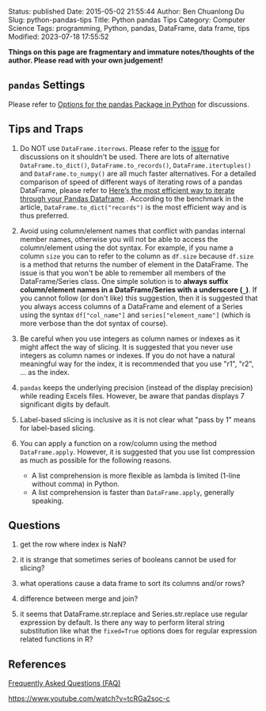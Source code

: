 Status: published
Date: 2015-05-02 21:55:44
Author: Ben Chuanlong Du
Slug: python-pandas-tips
Title: Python pandas Tips
Category: Computer Science
Tags: programming, Python, pandas, DataFrame, data frame, tips
Modified: 2023-07-18 17:55:52

**Things on this page are fragmentary and immature notes/thoughts of the author. Please read with your own judgement!**

## `pandas` Settings

Please refer to
[Options for the pandas Package in Python](http://www.legendu.net/misc/blog/options-pandas-python/)
for discussions.

## Tips and Traps

1. Do NOT use `DataFrame.iterrows`. 
    Please refer to the 
    [issue](https://github.com/pandas-dev/pandas/issues/43874)
    for discussions on it shouldn't be used.
    There are lots of alternative
    `DataFrame.to_dict()`, `DataFrame.to_records()`, `DataFrame.itertuples()` and `DataFrame.to_numpy()` 
    are all much faster alternatives.
    For a detailed comparison of speed of different ways of iterating rows of a pandas DataFrame,
    please refer to
    [Here’s the most efficient way to iterate through your Pandas Dataframe](https://towardsdatascience.com/heres-the-most-efficient-way-to-iterate-through-your-pandas-dataframe-4dad88ac92ee)
    .
    According to the benchmark in the article,
    `DataFrame.to_dict("records")` is the most efficient way
    and is thus preferred.

2. Avoid using column/element names that conflict with pandas internal member names,
    otherwise you will not be able to access the column/element using the dot syntax.
    For example,
    if you name a column `size`
    you can to refer to the column as `df.size`
    because `df.size` is a method that returns the number of element in the DataFrame.
    The issue is that you won't be able to remember all members of the DataFrame/Series class. 
    One simple solution is to **always suffix column/element names in a DataFrame/Series with a underscore (`_`)**. 
    If you cannot follow (or don't like) this suggestion,
    then it is suggested that you always access columns of a DataFrame and element of a Series
    using the syntax `df["col_name"]` and `series["element_name"]` 
    (which is more verbose than the dot syntax of course).

2. Be careful when you use integers as column names or indexes
    as it might affect the way of slicing.
    It is suggested that you never use integers as column names or indexes.
    If you do not have a natural meaningful way for the index,
    it is recommended that you use "r1", "r2", ... as the index.

5. `pandas` keeps the underlying precision (instead of the display precision)
    while reading Excels files.
    However,
    be aware that pandas displays 7 significant digits by default.

6. Label-based slicing is inclusive
    as it is not clear what "pass by 1" means for label-based slicing.

7. You can apply a function on a row/column using the method `DataFrame.apply`.
    However, 
    it is suggested that you use list compression as much as possible for the following reasons.
    - A list comprehension is more flexible as lambda is limited (1-line without comma) in Python.
    - A list comprehension is faster than `DataFrame.apply`, generally speaking.

## Questions

1. get the row where index is NaN?

4. it is strange that sometimes series of booleans cannot be used for slicing?

5. what operations cause a data frame to sort its columns and/or rows?

6. difference between merge and join?

7. it seems that DataFrame.str.replace and Series.str.replace
    use regular expression by default.
    Is there any way to perform literal string substitution
    like what the `fixed=True` options does for regular expression related functions in R?

## References 

[Frequently Asked Questions (FAQ)](https://pandas.pydata.org/pandas-docs/stable/user_guide/gotchas.html)

https://www.youtube.com/watch?v=tcRGa2soc-c
